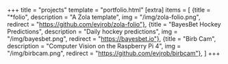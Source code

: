 +++
title = "projects"
template = "portfolio.html"
[extra]
items = [
    {title = "*folio", description = "A Zola template", img = "/img/zola-folio.png", redirect = "https://github.com/evjrob/zola-folio"},
    {title = "BayesBet Hockey Predictions", description = "Daily hockey predictions", img = "/img/bayesbet.png", redirect = "https://bayesbet.io"},
    {title = "Birb Cam", description = "Computer Vision on the Raspberry Pi 4", img = "/img/birbcam.png", redirect = "https://github.com/evjrob/birbcam"},
]
+++
